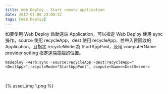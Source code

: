 ```yaml
---
title: Web Deploy - Start remote application
date: 2017-01-08 23:00:12
tags: [Web Deploy]
---
```


如要使用 Web Deploy 啟動遠端 Application，可以指定 Web Deploy 使用 sync 操作，source 使用 recycleApp，dest 使用 recycleApp，並帶入要回收的 Application，且指定 recycleMode 為 StartAppPool，及用 computerName provider setting 指定遠端電腦的位置。  

<!-- More -->

    msdeploy -verb:sync -source:recycleApp -dest:recycleApp="<DestApp>",recycleMode="StartAppPool", computerName=<DestServer>

<br/>


{% asset_img 1.png %}

<br/>

